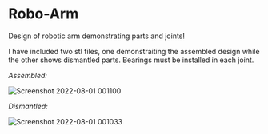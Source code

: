 # Robo-Arm
Design of robotic arm demonstrating parts and joints!

I have included two stl files, one demonstraiting the assembled design while the other shows dismantled parts.
Bearings must be installed in each joint.

*Assembled:*

![Screenshot 2022-08-01 001100](https://user-images.githubusercontent.com/109004035/182045504-99b5af96-cda0-4388-8501-89bdc4bc9567.jpg)

*Dismantled:*

![Screenshot 2022-08-01 001033](https://user-images.githubusercontent.com/109004035/182045516-70fb0122-7860-433f-86c6-ca03881ff81d.jpg)
